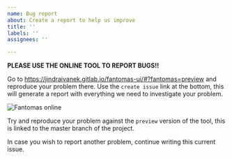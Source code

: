 ```yaml
---
name: Bug report
about: Create a report to help us improve
title: ''
labels: ''
assignees: ''

---
```


**PLEASE USE THE ONLINE TOOL TO REPORT BUGS!!**

Go to https://jindraivanek.gitlab.io/fantomas-ui/#?fantomas=preview and reproduce your problem there.
Use the `create issue` link at the bottom, this will generate a report with everything we need to investigate your problem.

![Fantomas online](https://i.imgur.com/ZbRsbqa.png)

Try and reproduce your problem against the `preview` version of the tool, this is linked to the master branch of the project.

In case you wish to report another problem, continue writing this current issue.
